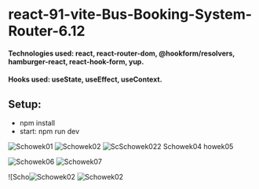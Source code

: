 # react-91-vite-Bus-Booking-System-Router-6.12

#### Technologies used: react, react-router-dom, @hookform/resolvers, hamburger-react, react-hook-form, yup.
#### Hooks used: useState, useEffect, useContext.
## Setup:
* npm install
* start: npm run dev

![Schowek01](https://github.com/ajarek/react-91-vite-Bus-Booking-System-Router-6.12/assets/61388692/3dab01f8-2fe9-4974-8d2e-7e50ded3f649)
![Schowek02](https://github.com/ajarek/react-91-vite-Bus-Booking-System-Router-6.12/assets/61388692/762d1acf-00a9-42ae-9426-0f15664bdad7)
![Sc![Schowek022](https://github.com/ajarek/react-91-vite-Bus-Booking-System-Router-6.12/assets/61388692/26083cf4-b6a0-4f95-a031-9836522a5c55)
![Schowek04](https://github.com/ajarek/react-91-vite-Bus-Booking-System-Router-6.12/assets/61388692/33208951-6374-4d4d-b7a9-cd8e8a45dc50)
howek05](https://github.com/ajarek/react-91-vite-Bus-Booking-System-Router-6.12/assets/61388692/fd09fbc9-8401-4e34-9675-70f23d388e8d)

![Schowek06](https://github.com/ajarek/react-91-vite-Bus-Booking-System-Router-6.12/assets/61388692/782ca70f-a9b7-4a48-8f11-ba80f58980cb)
![Schowek07](https://github.com/ajarek/react-91-vite-Bus-Booking-System-Router-6.12/assets/61388692/4d163871-185a-474b-b235-17581b00870b)

![Scho![Schowek02](https://github.com/ajarek/react-91-vite-Bus-Booking-System-Router-6.12/assets/61388692/0f589fa7-0b9c-4032-b0c8-7349b89a1623)
![Schowek02](https://github.com/ajarek/react-91-vite-Bus-Booking-System-Router-6.12/assets/61388692/516f83f6-3b0e-4dd4-b4cf-7f6e2c272cbf)
